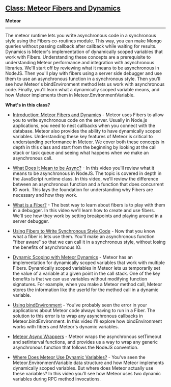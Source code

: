 
## <a href="https://www.eventedmind.com/classes/meteor-fibers-and-dynamics-9ba17f98" target="_blank">Class: Meteor Fibers and Dynamics</a>

**Meteor**<br>
****

The meteor runtime lets you write asynchronous code in a synchronous style using
the Fibers co-routines module. This way, you can make Mongo queries without
passing callback after callback while waiting for results. Dynamics is Meteor's
implementation of dynamically scoped variables that work with Fibers.
Understanding these concepts are a prerequisite to understanding Meteor
performance and integration with asynchronous libraries. We'll start off by
reviewing what it means to be asynchronous in NodeJS. Then you'll play with
fibers using a server side debugger and use them to use an asynchronous function
in a synchronous style. Then you'll see how Meteor's bindEnvironment method lets
us work with asynchronous code. Finally, you'll learn what a dynamically scoped
variable means, and how Meteor implements them in Meteor.EnvironmentVariable.


**What's in this class?**


* <a href="https://www.eventedmind.com/classes/meteor-fibers-and-dynamics-9ba17f98/introduction-852d7a76" target="_blank">Introduction: Meteor Fibers and Dynamics</a> - Meteor uses Fibers to allow you to write synchronous code on the server. Usually in Node.js applications, you need to nest callbacks when you connect with the database. Meteor also provides the ability to have dynamically scoped variables. Understanding these key features of Meteor is critical to understanding performance in Meteor. We cover both these concepts in depth in this class and start from the beginning by looking at the call stack or task queue and seeing what happens when we make an asynchronous call.

* <a href="https://www.eventedmind.com/classes/meteor-fibers-and-dynamics-9ba17f98/what-does-it-mean-to-be-async-0e204954" target="_blank">What Does it Mean to be Async?</a> - In this video you'll review what it means to be asynchronous in NodeJS. The
topic is covered in depth in the JavaScript runtime class. In this video, we'll
review the difference between an asynchronous function and a function that does
concurrent IO work. This lays the foundation for understanding why Fibers are
necessary and how they work.


* <a href="https://www.eventedmind.com/classes/meteor-fibers-and-dynamics-9ba17f98/what-is-a-fiber-911701fa" target="_blank">What is a Fiber?</a> - The best way to learn about fibers is to play with them in a debugger. In this
video we'll learn how to create and use fibers. We'll see how they work by
setting breakpoints and playing around in a server debugger.


* <a href="https://www.eventedmind.com/classes/meteor-fibers-and-dynamics-9ba17f98/using-fibers-to-write-synchronous-style-code-c597e378" target="_blank">Using Fibers to Write Synchronous Style Code</a> - Now that you know what a fiber is lets use them. You'll make an asynchronous
function "fiber aware" so that we can call it in a synchronous style, without
losing the benefits of asynchronous IO.


* <a href="https://www.eventedmind.com/classes/meteor-fibers-and-dynamics-9ba17f98/dynamic-scoping-with-meteor-dynamics-a70102e4" target="_blank">Dynamic Scoping with Meteor Dynamics</a> - Meteor has an implementation for dynamically scoped variables that work with
multiple Fibers. Dynamically scoped variables in Meteor lets us temporarily set
the value of a variable at a given point in the call stack. One of the key
benefits is that we can use variables without modifying function signatures. For
example, when you make a Meteor method call, Meteor stores the information like
the userId for the method call in a dynamic variable.


* <a href="https://www.eventedmind.com/classes/meteor-fibers-and-dynamics-9ba17f98/using-bindenvironment-a6c2bb7f" target="_blank">Using bindEnvironment</a> - You've probably seen the error in your applications about Meteor code always
having to run in a Fiber. The solution to this error is to wrap any asynchronous
callbacks in Meteor.bindEnvironment. In this video I'll explore how
bindEnvironment works with fibers and Meteor's dynamic variables.


* <a href="https://www.eventedmind.com/classes/meteor-fibers-and-dynamics-9ba17f98/meteor-async-wrappers-e3f5dbcb" target="_blank">Meteor Async Wrappers</a> - Meteor wraps the asynchronous setTimeout and setInterval functions, and provides
us a way to wrap any generic asynchronous function that follows the NodeJS
convention.


* <a href="https://www.eventedmind.com/classes/meteor-fibers-and-dynamics-9ba17f98/where-does-meteor-use-dynamic-variables-87a9ee05" target="_blank">Where Does Meteor Use Dynamic Variables?</a> - You've seen the Meteor.EnvironmentVariable data structure and how Meteor
implements dynamically scoped variables. But where does Meteor actually use
these variables? In this video you'll see how Meteor uses two dynamic variables
during RPC method invocations.




